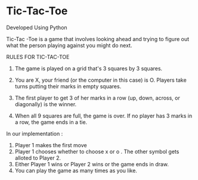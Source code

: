 # Tic-Tac-Toe
Developed Using Python

Tic-Tac -Toe is a game that involves looking ahead and trying to figure out what the person playing against you might do next.

 

RULES FOR TIC-TAC-TOE

1. The game is played on a grid that's 3 squares by 3 squares.

2. You are X, your friend (or the computer in this case) is O. Players take turns putting their marks in empty squares.

3. The first player to get 3 of her marks in a row (up, down, across, or diagonally) is the winner.

4. When all 9 squares are full, the game is over. If no player has 3 marks in a row, the game ends in a tie.

In our implementation :

1) Player 1 makes the first move
2) Player 1 chooses whether to choose x or o . The other symbol gets alloted to Player 2.
3) Either Player 1 wins or Player 2 wins or the game ends in  draw.
4) You can play the game as many times as you like.
